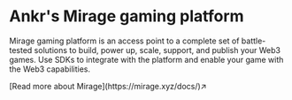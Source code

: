 # Ankr's Mirage gaming platform
Mirage gaming platform is an access point to a complete set of battle-tested solutions to build, power up, scale, support, and publish your Web3 games. 
Use SDKs to integrate with the platform and enable your game with the Web3 capabilities.
<div className="p-4 border border-gray-200 dark:border-gray-900 rounded mt-6">
  [Read more about Mirage](https://mirage.xyz/docs/)↗
</div>
